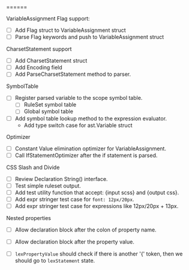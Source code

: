 ======

VariableAssignment Flag support:

- [ ] Add Flag struct to VariableAssignment struct
- [ ] Parse Flag keywords and push to VariableAssignment struct

CharsetStatement support

- [ ] Add CharsetStatement struct
- [ ] Add Encoding field
- [ ] Add ParseCharsetStatement method to parser.

SymbolTable

- [ ] Register parsed variable to the scope symbol table.
  - [ ] RuleSet symbol table
  - [ ] Global symbol table
- [ ] Add symbol table lookup method to the expression evaluator.
  - Add type switch case for ast.Variable struct

Optimizer

- [ ] Constant Value elimination optimizer for VariableAssignment.
- [ ] Call IfStatementOptimizer after the if statement is parsed.

CSS Slash and Divide

- [ ] Review Declaration String() interface.
- [ ] Test simple ruleset output.
- [ ] Add test utility function that accept: {input scss} and {output css}.
- [ ] Add expr stringer test case for `font: 12px/20px`.
- [ ] Add expr stringer test case for expressions like 12px/20px + 13px.

Nested properties

- [ ] Allow declaration block after the colon of property name.
- [ ] Allow declaration block after the property value.
- [ ] `lexPropertyValue` should check if there is another '{' token, then we should go to `lexStatement` state.

